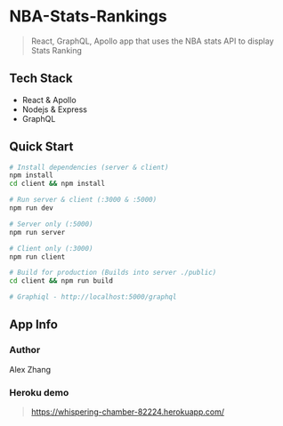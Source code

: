 # NBA-Stats-Rankings

> React, GraphQL, Apollo app that uses the NBA stats API to display Stats Ranking

## Tech Stack
+ React  &  Apollo <br>
+ Nodejs &  Express
+ GraphQL

## Quick Start

```bash
# Install dependencies (server & client)
npm install
cd client && npm install

# Run server & client (:3000 & :5000)
npm run dev

# Server only (:5000)
npm run server

# Client only (:3000)
npm run client

# Build for production (Builds into server ./public)
cd client && npm run build

# Graphiql - http://localhost:5000/graphql
```

## App Info

### Author

Alex Zhang

### Heroku demo
>https://whispering-chamber-82224.herokuapp.com/
